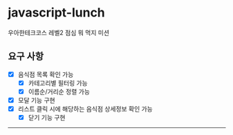 # javascript-lunch

우아한테크코스 레벨2 점심 뭐 먹지 미션

## 요구 사항

- [x] 음식점 목록 확인 가능
  - [x] 카테고리별 필터링 가능
  - [x] 이름순/거리순 정렬 가능
- [x] 모달 기능 구현
- [x] 리스트 클릭 시에 해당하는 음식점 상세정보 확인 가능
  - [x] 닫기 기능 구현

---
